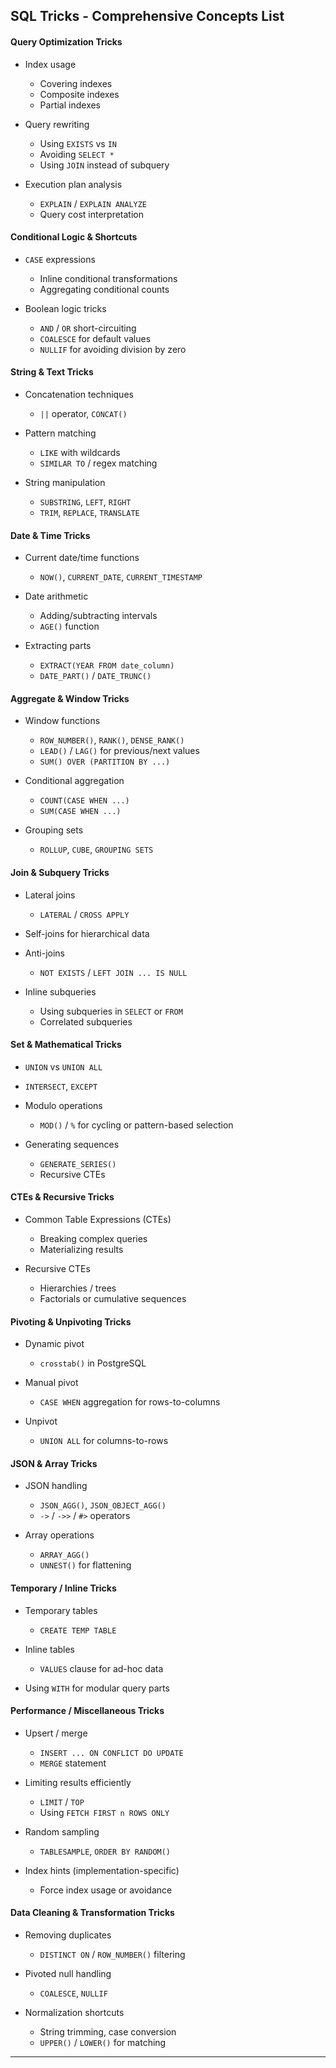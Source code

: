 ## SQL Tricks - Comprehensive Concepts List

#### **Query Optimization Tricks**

* Index usage

  * Covering indexes
  * Composite indexes
  * Partial indexes
* Query rewriting

  * Using `EXISTS` vs `IN`
  * Avoiding `SELECT *`
  * Using `JOIN` instead of subquery
* Execution plan analysis

  * `EXPLAIN` / `EXPLAIN ANALYZE`
  * Query cost interpretation

#### **Conditional Logic & Shortcuts**

* `CASE` expressions

  * Inline conditional transformations
  * Aggregating conditional counts
* Boolean logic tricks

  * `AND` / `OR` short-circuiting
  * `COALESCE` for default values
  * `NULLIF` for avoiding division by zero

#### **String & Text Tricks**

* Concatenation techniques

  * `||` operator, `CONCAT()`
* Pattern matching

  * `LIKE` with wildcards
  * `SIMILAR TO` / regex matching
* String manipulation

  * `SUBSTRING`, `LEFT`, `RIGHT`
  * `TRIM`, `REPLACE`, `TRANSLATE`

#### **Date & Time Tricks**

* Current date/time functions

  * `NOW()`, `CURRENT_DATE`, `CURRENT_TIMESTAMP`
* Date arithmetic

  * Adding/subtracting intervals
  * `AGE()` function
* Extracting parts

  * `EXTRACT(YEAR FROM date_column)`
  * `DATE_PART()` / `DATE_TRUNC()`

#### **Aggregate & Window Tricks**

* Window functions

  * `ROW_NUMBER()`, `RANK()`, `DENSE_RANK()`
  * `LEAD()` / `LAG()` for previous/next values
  * `SUM() OVER (PARTITION BY ...)`
* Conditional aggregation

  * `COUNT(CASE WHEN ...)`
  * `SUM(CASE WHEN ...)`
* Grouping sets

  * `ROLLUP`, `CUBE`, `GROUPING SETS`

#### **Join & Subquery Tricks**

* Lateral joins

  * `LATERAL` / `CROSS APPLY`
* Self-joins for hierarchical data
* Anti-joins

  * `NOT EXISTS` / `LEFT JOIN ... IS NULL`
* Inline subqueries

  * Using subqueries in `SELECT` or `FROM`
  * Correlated subqueries

#### **Set & Mathematical Tricks**

* `UNION` vs `UNION ALL`
* `INTERSECT`, `EXCEPT`
* Modulo operations

  * `MOD()` / `%` for cycling or pattern-based selection
* Generating sequences

  * `GENERATE_SERIES()`
  * Recursive CTEs

#### **CTEs & Recursive Tricks**

* Common Table Expressions (CTEs)

  * Breaking complex queries
  * Materializing results
* Recursive CTEs

  * Hierarchies / trees
  * Factorials or cumulative sequences

#### **Pivoting & Unpivoting Tricks**

* Dynamic pivot

  * `crosstab()` in PostgreSQL
* Manual pivot

  * `CASE WHEN` aggregation for rows-to-columns
* Unpivot

  * `UNION ALL` for columns-to-rows

#### **JSON & Array Tricks**

* JSON handling

  * `JSON_AGG()`, `JSON_OBJECT_AGG()`
  * `->` / `->>` / `#>` operators
* Array operations

  * `ARRAY_AGG()`
  * `UNNEST()` for flattening

#### **Temporary / Inline Tricks**

* Temporary tables

  * `CREATE TEMP TABLE`
* Inline tables

  * `VALUES` clause for ad-hoc data
* Using `WITH` for modular query parts

#### **Performance / Miscellaneous Tricks**

* Upsert / merge

  * `INSERT ... ON CONFLICT DO UPDATE`
  * `MERGE` statement
* Limiting results efficiently

  * `LIMIT` / `TOP`
  * Using `FETCH FIRST n ROWS ONLY`
* Random sampling

  * `TABLESAMPLE`, `ORDER BY RANDOM()`
* Index hints (implementation-specific)

  * Force index usage or avoidance

#### **Data Cleaning & Transformation Tricks**

* Removing duplicates

  * `DISTINCT ON` / `ROW_NUMBER()` filtering
* Pivoted null handling

  * `COALESCE`, `NULLIF`
* Normalization shortcuts

  * String trimming, case conversion
  * `UPPER()` / `LOWER()` for matching

---
